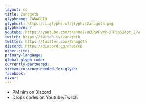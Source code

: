 ```yaml
---
layout: cc
title: Zanagoth
glyphname: ZANAGOTH
glyphurl: https://i.glyphs.wf/glyphs/Zanagoth.png
glyphwave: 7
youtube: https://youtube.com/channel/UCDhvFvWP-3TPba52Apt_2Pw
twitch: https://twitch.tv/zanagoth
twitter: https://twitter.com/Zanagoth
discord: https://discord.gg/Phu6YKB
other-site: 
primary-language: 
global-glyph-code: 
currently-partnered: 
stream-currency-needed-for-glyph: 
facebook: 
mixer: 
---
```

* PM him on Discord
* Drops codes on Youtube/Twitch
